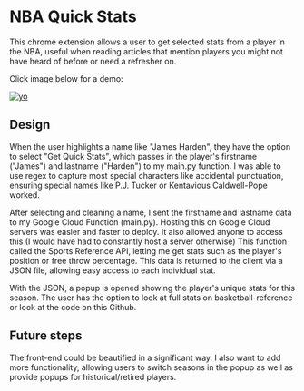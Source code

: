 # NBA Quick Stats

This chrome extension allows a user to get selected stats from a player in the NBA, useful when reading articles that mention players
you might not have heard of before or need a refresher on.

Click image below for a demo:

[![yo](https://img.youtube.com/vi/a8N35Q8dH_4/0.jpg)](https://www.youtube.com/watch?v=a8N35Q8dH_4)

## Design

When the user highlights a name like "James Harden", they have the option to select "Get Quick Stats", which passes in the player's
firstname ("James") and lastname ("Harden") to my main.py function. I was able to use regex to capture most special characters like 
accidental punctuation, ensuring special names like P.J. Tucker or Kentavious Caldwell-Pope worked.

After selecting and cleaning a name, I sent the firstname and lastname data to my Google Cloud Function (main.py). Hosting this on Google
Cloud servers was easier and faster to deploy. It also allowed anyone to access this (I would have had to constantly host a server otherwise)
This function called the Sports Reference API, letting me get stats such as the player's position or free throw percentage. This data is returned to the client
via a JSON file, allowing easy access to each individual stat.

With the JSON, a popup is opened showing the player's unique stats for this season. The user has the option to look at full stats on
basketball-reference or look at the code on this Github.

## Future steps

The front-end could be beautified in a significant way. I also want to add more functionality, allowing users to switch seasons in the
popup as well as provide popups for historical/retired players. 
